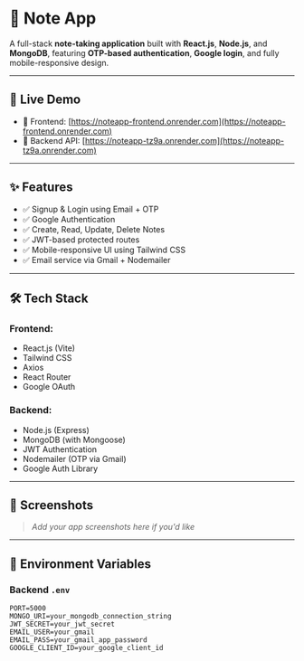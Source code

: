 # 📝 Note App

A full-stack **note-taking application** built with **React.js**, **Node.js**, and **MongoDB**, featuring **OTP-based authentication**, **Google login**, and fully mobile-responsive design.

---

## 🚀 Live Demo

- 🔗 Frontend: [https://noteapp-frontend.onrender.com](https://noteapp-frontend.onrender.com)
- 🔗 Backend API: [https://noteapp-tz9a.onrender.com](https://noteapp-tz9a.onrender.com)

---

## ✨ Features

- ✅ Signup & Login using Email + OTP
- ✅ Google Authentication
- ✅ Create, Read, Update, Delete Notes
- ✅ JWT-based protected routes
- ✅ Mobile-responsive UI using Tailwind CSS
- ✅ Email service via Gmail + Nodemailer

---

## 🛠 Tech Stack

### Frontend:
- React.js (Vite)
- Tailwind CSS
- Axios
- React Router
- Google OAuth

### Backend:
- Node.js (Express)
- MongoDB (with Mongoose)
- JWT Authentication
- Nodemailer (OTP via Gmail)
- Google Auth Library

---

## 📸 Screenshots

> _Add your app screenshots here if you'd like_

---

## 🔐 Environment Variables

### Backend `.env`

```env
PORT=5000
MONGO_URI=your_mongodb_connection_string
JWT_SECRET=your_jwt_secret
EMAIL_USER=your_gmail
EMAIL_PASS=your_gmail_app_password
GOOGLE_CLIENT_ID=your_google_client_id
